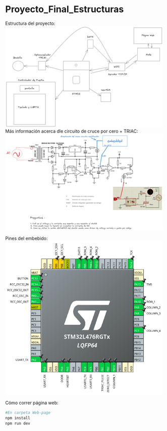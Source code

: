 # Proyecto_Final_Estructuras

Estructura del proyecto:
<img src="docs/diagrama.png" alt="Descripción de la imagen" width="500">
Más información acerca dle circuito de cruce por cero + TRIAC:
<img src="docs/Optoacoplador.png" alt="Descripción de la imagen" width="500">

Pines del embebido:
<img src="docs/Pines.png" alt="Descripción de la imagen" width="500">

Cómo correr página web:

```bash
#En carpeta Web-page
npm install
npm run dev
```